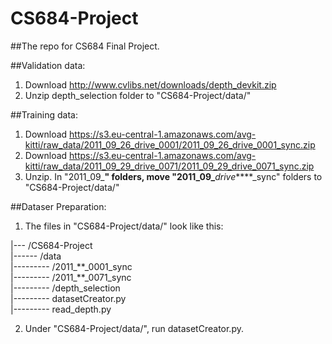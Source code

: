 # CS684-Project
##The repo for CS684 Final Project.

##Validation data:
1. Download http://www.cvlibs.net/downloads/depth_devkit.zip
2. Unzip depth_selection folder to "CS684-Project/data/"

##Training data:
1. Download https://s3.eu-central-1.amazonaws.com/avg-kitti/raw_data/2011_09_26_drive_0001/2011_09_26_drive_0001_sync.zip
2. Download https://s3.eu-central-1.amazonaws.com/avg-kitti/raw_data/2011_09_29_drive_0071/2011_09_29_drive_0071_sync.zip
3. Unzip. In "2011_09_**" folders, move "2011_09_**_drive_****_sync" folders to "CS684-Project/data/"

##Dataser Preparation:
1. The files in "CS684-Project/data/" look like this:<br>
<p>
 |--- /CS684-Project<br>
 |------ /data <br>
 |--------- /2011_**_0001_sync<br>
 |--------- /2011_**_0071_sync<br>
 |--------- /depth_selection<br>
 |--------- datasetCreator.py<br>
 |--------- read_depth.py<br></p>

2. Under "CS684-Project/data/", run datasetCreator.py.
